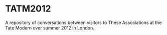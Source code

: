 TATM2012
========

A repository of conversations between visitors to These Associations at the Tate Modern over summer 2012 in London.